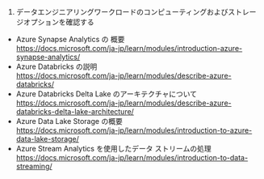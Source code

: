 1. データエンジニアリングワークロードのコンピューティングおよびストレージオプションを確認する
- Azure Synapse Analytics の 概要  
https://docs.microsoft.com/ja-jp/learn/modules/introduction-azure-synapse-analytics/
- Azure Databricks の説明  
https://docs.microsoft.com/ja-jp/learn/modules/describe-azure-databricks/
- Azure Databricks Delta Lake のアーキテクチャについて  
https://docs.microsoft.com/ja-jp/learn/modules/describe-azure-databricks-delta-lake-architecture/
- Azure Data Lake Storage の概要   
https://docs.microsoft.com/ja-jp/learn/modules/introduction-to-azure-data-lake-storage/
- Azure Stream Analytics を使用したデータ ストリームの処理    
https://docs.microsoft.com/ja-jp/learn/modules/introduction-to-data-streaming/
